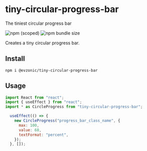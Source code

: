 # tiny-circular-progress-bar

The tiniest circular progress bar

![npm (scoped)](https://img.shields.io/npm/v/@evzonic/tiny-circular-progress-bar)
![npm bundle size](https://img.shields.io/bundlephobia/min/@evzonic/tiny-circular-progress-bar)

Creates a tiny circular progress bar.

## Install

```
npm i @evzonic/tiny-circular-progress-bar
```

## Usage

```js
import React from "react";
import { useEffect } from "react";
import * as CircleProgress from "tiny-circular-progress-bar";

  useEffect(() => {
    new CircleProgress("progress_bar_class_name", {
      max: 100,
      value: 60,
      textFormat: "percent",
    });
  }, []);
```
